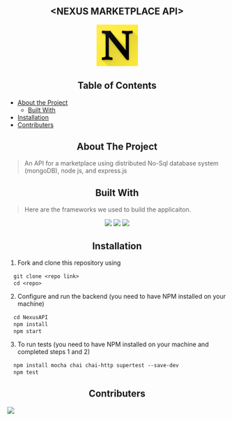 <h2 align="center">&lt;NEXUS MARKETPLACE API&gt;</h2>

<p align="center">
   <img src="logo.png" alt="Logo" height=95 width=95/>
</p>

<!-- TABLE OF CONTENTS -->
<h2 align="center">Table of Contents</h2>

- [About the Project](#about-the-project)
   - [Built With](#built-with)
- [Installation](#installation)
- [Contributers](#contributers)

<!-- ABOUT THE PROJECT -->

<h2 align="center">About The Project</h2>

> An API for a marketplace using distributed No-Sql database system (mongoDB), node js, and express.js


<!-- BUILT WITH -->  
<h2 align="center">Built With</h2>

> Here are the frameworks we used to build the applicaiton.

<p align="center">
   <img src="https://img.shields.io/badge/14.5.0%20-%23?color=green&style=flat&label=nodejs"/>
   <img src="https://img.shields.io/badge/4.16.1%20-%23?color=green&style=flat&label=express"/>
   <img src="https://img.shields.io/badge/4.4.1%20-%23?style=flat&label=mongoDB&color=green"/>
</p>  

<!-- INSTALLATION -->
<h2 align="center">Installation</h2>

1. Fork and clone this repository using  

```
  git clone <repo link>
  cd <repo>
```  

2. Configure and run the backend (you need to have NPM installed on your machine)

```
  cd NexusAPI
  npm install
  npm start
```  

3. To run tests (you need to have NPM installed on your machine and completed steps 1 and 2)

```
  npm install mocha chai chai-http supertest --save-dev
  npm test
```  

<!-- CONTRIBUTERS -->

<h2 align="center">Contributers</h2>

 <!--Contributers will be visible when the repo becomes public.-->

<a href="https://github.com/<accountName>/<repo>/graphs/contributors">
    
  <img src="https://contributors-img.web.app/image?repo=<accountName>/<repo>"/>
</a>
